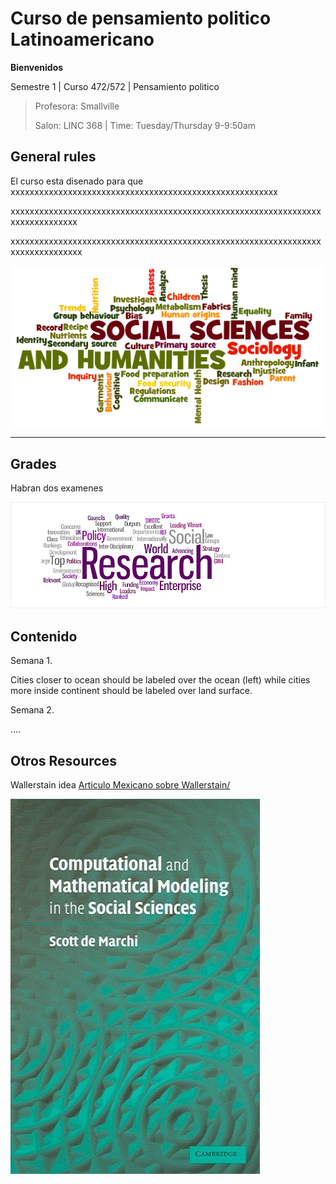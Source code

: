 # Curso de pensamiento politico Latinoamericano

**Bienvenidos**

Semestre 1 | Curso 472/572 | Pensamiento politico
>
> Profesora: Smallville
>
>Salon: LINC 368 | Time: Tuesday/Thursday 9-9:50am

## **General rules**

El curso esta disenado para que xxxxxxxxxxxxxxxxxxxxxxxxxxxxxxxxxxxxxxxxxxxxxxxxxxxxxxxx

xxxxxxxxxxxxxxxxxxxxxxxxxxxxxxxxxxxxxxxxxxxxxxxxxxxxxxxxxxxxxxxxxxxxxxxxxxxxxxx

xxxxxxxxxxxxxxxxxxxxxxxxxxxxxxxxxxxxxxxxxxxxxxxxxxxxxxxxxxxxxxxxxxxxxxxxxxxxxxxx

![Generar miedo](img/Social_Sciences_and_Humanities_wordle.png)

------

## **Grades**

Habran dos examenes

![image](img/1.png)

## Contenido

Semana 1.

Cities closer to ocean should be labeled over the ocean (left) while cities more inside continent should be labeled over land surface.

Semana 2.

....



## Otros Resources 

Wallerstain idea [Articulo Mexicano sobre Wallerstain](http://www.scielo.org.mx/pdf/argu/v28n77/v28n77a7.pdf)[/](http://shadedrelief.com/)

![cuantitativo](img/computador.png)